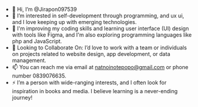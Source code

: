 - 👋 Hi, I’m @Jirapon097539
- 👀 I’m interested in self-development through programming,  and ux ui, and I love keeping up with emerging technologies.
- 🌱 I'm improving my coding skills and learning user interface (UI) design with tools like Figma, and I'm also exploring programming languages ​​like php and JavaScript.
- 💞️ Looking to Collaborate On: I’d love to work with a team or individuals on projects related to website design, app development, or data management.
- 📫 You can reach me via email at natnoinotepopo@gmail.com or phone number 0839076635.
- ⚡ I’m a person with wide-ranging interests, and I often look for inspiration in books and media. I believe learning is a never-ending journey!

<!---
Jirapon097539/Jirapon097539 is a ✨ special ✨ repository because its `README.md` (this file) appears on your GitHub profile.
You can click the Preview link to take a look at your changes.
--->
